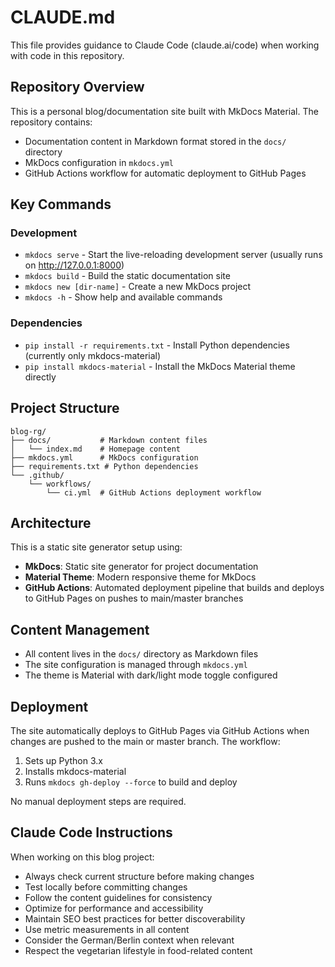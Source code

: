 # CLAUDE.md

This file provides guidance to Claude Code (claude.ai/code) when working with code in this repository.

## Repository Overview

This is a personal blog/documentation site built with MkDocs Material. The repository contains:

- Documentation content in Markdown format stored in the `docs/` directory
- MkDocs configuration in `mkdocs.yml`
- GitHub Actions workflow for automatic deployment to GitHub Pages

## Key Commands

### Development
- `mkdocs serve` - Start the live-reloading development server (usually runs on http://127.0.0.1:8000)
- `mkdocs build` - Build the static documentation site
- `mkdocs new [dir-name]` - Create a new MkDocs project
- `mkdocs -h` - Show help and available commands

### Dependencies
- `pip install -r requirements.txt` - Install Python dependencies (currently only mkdocs-material)
- `pip install mkdocs-material` - Install the MkDocs Material theme directly

## Project Structure

```
blog-rg/
├── docs/           # Markdown content files
│   └── index.md    # Homepage content
├── mkdocs.yml      # MkDocs configuration
├── requirements.txt # Python dependencies
└── .github/
    └── workflows/
        └── ci.yml  # GitHub Actions deployment workflow
```

## Architecture

This is a static site generator setup using:

- **MkDocs**: Static site generator for project documentation
- **Material Theme**: Modern responsive theme for MkDocs
- **GitHub Actions**: Automated deployment pipeline that builds and deploys to GitHub Pages on pushes to main/master branches

## Content Management

- All content lives in the `docs/` directory as Markdown files
- The site configuration is managed through `mkdocs.yml`
- The theme is Material with dark/light mode toggle configured

## Deployment

The site automatically deploys to GitHub Pages via GitHub Actions when changes are pushed to the main or master branch. The workflow:

1. Sets up Python 3.x
2. Installs mkdocs-material
3. Runs `mkdocs gh-deploy --force` to build and deploy

No manual deployment steps are required.

## Claude Code Instructions
When working on this blog project:

- Always check current structure before making changes
- Test locally before committing changes
- Follow the content guidelines for consistency
- Optimize for performance and accessibility
- Maintain SEO best practices for better discoverability
- Use metric measurements in all content
- Consider the German/Berlin context when relevant
- Respect the vegetarian lifestyle in food-related content